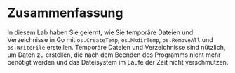 # Zusammenfassung

In diesem Lab haben Sie gelernt, wie Sie temporäre Dateien und Verzeichnisse in Go mit `os.CreateTemp`, `os.MkdirTemp`, `os.RemoveAll` und `os.WriteFile` erstellen. Temporäre Dateien und Verzeichnisse sind nützlich, um Daten zu erstellen, die nach dem Beenden des Programms nicht mehr benötigt werden und das Dateisystem im Laufe der Zeit nicht verschmutzen.
